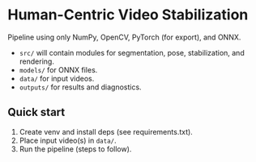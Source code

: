 # Human-Centric Video Stabilization

Pipeline using only NumPy, OpenCV, PyTorch (for export), and ONNX.
- `src/` will contain modules for segmentation, pose, stabilization, and rendering.
- `models/` for ONNX files.
- `data/` for input videos.
- `outputs/` for results and diagnostics.

## Quick start
1) Create venv and install deps (see requirements.txt).
2) Place input video(s) in `data/`.
3) Run the pipeline (steps to follow).
